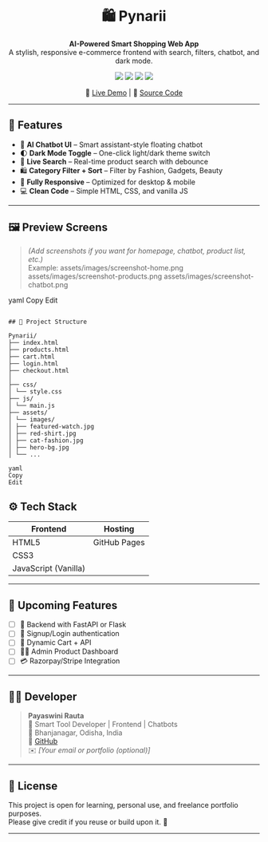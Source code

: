 <h1 align="center">🛍️ Pynarii</h1>

<p align="center">
  <b>AI-Powered Smart Shopping Web App</b><br>
  A stylish, responsive e-commerce frontend with search, filters, chatbot, and dark mode.
</p>

<p align="center">
  <img src="https://img.shields.io/badge/HTML5-E34F26?style=for-the-badge&logo=html5&logoColor=white" />
  <img src="https://img.shields.io/badge/CSS3-1572B6?style=for-the-badge&logo=css3&logoColor=white" />
  <img src="https://img.shields.io/badge/JavaScript-F7DF1E?style=for-the-badge&logo=javascript&logoColor=black" />
  <img src="https://img.shields.io/badge/Status-LIVE-brightgreen?style=for-the-badge&logo=vercel" />
</p>

<p align="center">
  🔗 <a href="https://payaswinirauta.github.io/pynarii/">Live Demo</a> |
  📂 <a href="https://github.com/payaswinirauta/pynarii">Source Code</a>
</p>

---

## 🚀 Features

- 🧠 **AI Chatbot UI** – Smart assistant-style floating chatbot
- 🌓 **Dark Mode Toggle** – One-click light/dark theme switch
- 🔎 **Live Search** – Real-time product search with debounce
- 🛍️ **Category Filter + Sort** – Filter by Fashion, Gadgets, Beauty
- 📱 **Fully Responsive** – Optimized for desktop & mobile
- 💻 **Clean Code** – Simple HTML, CSS, and vanilla JS

---

## 🖼️ Preview Screens

> *(Add screenshots if you want for homepage, chatbot, product list, etc.)*  
Example:
assets/images/screenshot-home.png
assets/images/screenshot-products.png
assets/images/screenshot-chatbot.png

yaml
Copy
Edit

```

## 📁 Project Structure

Pynarii/
├── index.html
├── products.html
├── cart.html
├── login.html
├── checkout.html
│
├── css/
│ └── style.css
├── js/
│ └── main.js
├── assets/
│ └── images/
│ ├── featured-watch.jpg
│ ├── red-shirt.jpg
│ ├── cat-fashion.jpg
│ ├── hero-bg.jpg
│ └── ...

yaml
Copy
Edit

```

## ⚙️ Tech Stack

| Frontend  | Hosting         |
|-----------|-----------------|
| HTML5     | GitHub Pages    |
| CSS3      |                 |
| JavaScript (Vanilla) |      |

---

## 🎯 Upcoming Features

- [ ] 🧾 Backend with FastAPI or Flask
- [ ] 🔐 Signup/Login authentication
- [ ] 🛒 Dynamic Cart + API
- [ ] 🧑‍💼 Admin Product Dashboard
- [ ] 💳 Razorpay/Stripe Integration

---

## 👩‍💻 Developer

> **Payaswini Rauta**  
> 💼 Smart Tool Developer | Frontend | Chatbots  
> 📍 Bhanjanagar, Odisha, India  
> 🔗 [GitHub](https://github.com/payaswinirauta)  
> ✉️ *[Your email or portfolio (optional)]*

---

## 📄 License

This project is open for learning, personal use, and freelance portfolio purposes.  
Please give credit if you reuse or build upon it. 🙏

---

